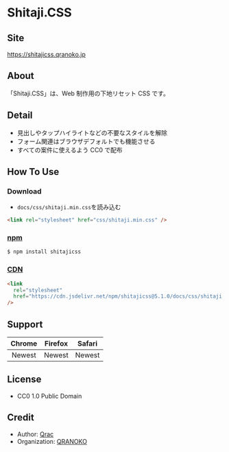 # Shitaji.CSS

## Site

https://shitajicss.qranoko.jp

## About

「Shitaji.CSS」は、Web 制作用の下地リセット CSS です。

## Detail

- 見出しやタップハイライトなどの不要なスタイルを解除
- フォーム関連はブラウザデフォルトでも機能させる
- すべての案件に使えるよう CC0 で配布

## How To Use

### Download

- `docs/css/shitaji.min.css`を読み込む

```html
<link rel="stylesheet" href="css/shitaji.min.css" />
```

### [npm](https://www.npmjs.com/package/shitajicss)

```bash
$ npm install shitajicss
```

### [CDN](https://cdn.jsdelivr.net/npm/shitajicss/)

```html
<link
  rel="stylesheet"
  href="https://cdn.jsdelivr.net/npm/shitajicss@5.1.0/docs/css/shitaji.min.css"
/>
```

## Support

| Chrome | Firefox | Safari |
| :----: | :-----: | :----: |
| Newest | Newest  | Newest |

## License

- CC0 1.0 Public Domain

## Credit

- Author: [Qrac](https://qrac.jp)
- Organization: [QRANOKO](https://qranoko.jp)
